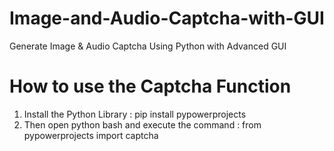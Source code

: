 # Image-and-Audio-Captcha-with-GUI
Generate Image &amp; Audio Captcha Using Python with Advanced GUI
# How to use the Captcha Function
1. Install the Python Library : pip install pypowerprojects
2. Then open python bash and execute the command : from pypowerprojects import captcha
